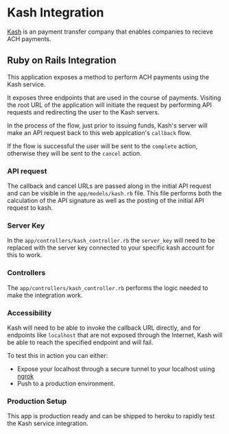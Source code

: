 # Kash Integration

[Kash](https://www.withkash.com/) is an payment transfer company that enables companies to recieve ACH payments. 

## Ruby on Rails Integration

This application exposes a method to perform ACH payments using the Kash service.

It exposes three endpoints that are used in the course of payments.  Visiting the root URL of the application will initiate the request by performing API requests and redirecting the user to the Kash servers.

In the process of the flow, just prior to issuing funds, Kash's server will make an API request back to this web applcation's `callback` flow.

If the flow is successful the user will be sent to the `complete` action, otherwise they will be sent to the `cancel` action.

### API request

The callback and cancel URLs are passed along in the initial API request and can be visible in the `app/models/kash.rb` file.  This file performs both the calculation of the API signature as well as the posting of the initial API request to kash.

### Server Key

In the `app/controllers/kash_controller.rb` the `server_key` will need to be replaced with the server key connected to your specific kash account for this to work.

### Controllers

The `app/controllers/kash_controller.rb` performs the logic needed to make the integration work.

### Accessibility

Kash will need to be able to invoke the callback URL directly, and for endpoints like `localhost` that are not exposed through the Internet, Kash will be able to reach the specified endpoint and will fail.  

To test this in action you can either:

* Expose your localhost through a secure tunnel to your localhost using [ngrok](https://ngrok.com/)
* Push to a production environment.  

### Production Setup

This app is production ready and can be shipped to heroku to rapidly test the Kash service integration.
